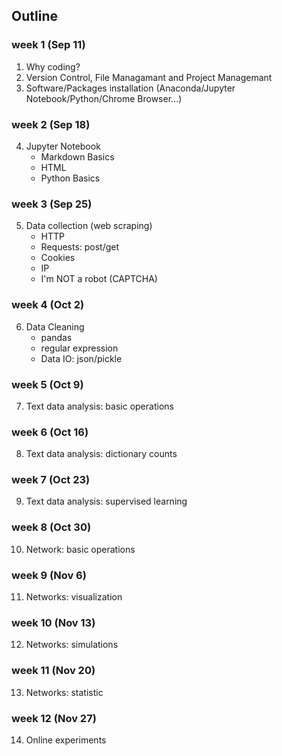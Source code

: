 ## Outline

### week 1 (Sep 11)
1. Why coding?
2. Version Control, File Managamant and Project Managemant
3. Software/Packages installation (Anaconda/Jupyter Notebook/Python/Chrome Browser...)


### week 2 (Sep 18)
4. Jupyter Notebook
    * Markdown Basics
    * HTML
    * Python Basics

### week 3 (Sep 25)
5. Data collection (web scraping)
    * HTTP
    * Requests: post/get
    * Cookies
    * IP
    * I'm NOT a robot (CAPTCHA)


### week 4 (Oct 2) 
6. Data Cleaning
   * pandas
   * regular expression
   * Data IO: json/pickle

### week 5 (Oct 9) 
7. Text data analysis: basic operations

### week 6 (Oct 16)
8. Text data analysis: dictionary counts

### week 7 (Oct 23)
9. Text data analysis: supervised learning

### week 8 (Oct 30)
10. Network: basic operations

### week 9 (Nov 6)
11. Networks: visualization

### week 10 (Nov 13)
12. Networks: simulations

### week 11 (Nov 20)
13. Networks: statistic

### week 12 (Nov 27)
14. Online experiments

